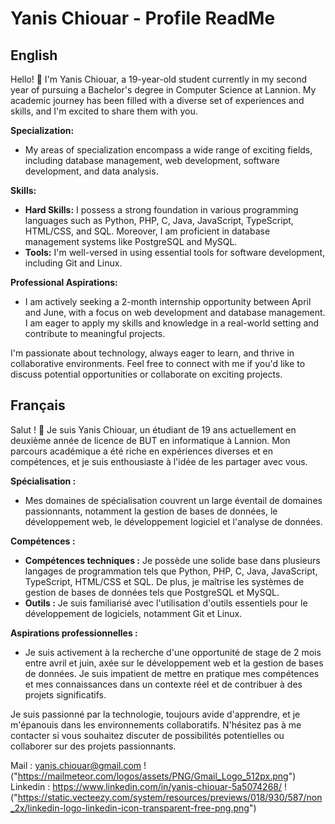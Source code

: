# Yanis Chiouar - Profile ReadMe

## English

Hello! 👋 I'm Yanis Chiouar, a 19-year-old student currently in my second year of pursuing a Bachelor's degree in Computer Science at Lannion. My academic journey has been filled with a diverse set of experiences and skills, and I'm excited to share them with you.


**Specialization:**
- My areas of specialization encompass a wide range of exciting fields, including database management, web development, software development, and data analysis.

**Skills:**
- **Hard Skills:** I possess a strong foundation in various programming languages such as Python, PHP, C, Java, JavaScript, TypeScript, HTML/CSS, and SQL. Moreover, I am proficient in database management systems like PostgreSQL and MySQL.
- **Tools:** I'm well-versed in using essential tools for software development, including Git and Linux.

**Professional Aspirations:**
- I am actively seeking a 2-month internship opportunity between April and June, with a focus on web development and database management. I am eager to apply my skills and knowledge in a real-world setting and contribute to meaningful projects.

I'm passionate about technology, always eager to learn, and thrive in collaborative environments. Feel free to connect with me if you'd like to discuss potential opportunities or collaborate on exciting projects.

## Français

Salut ! 👋 Je suis Yanis Chiouar, un étudiant de 19 ans actuellement en deuxième année de licence de BUT en informatique à Lannion. Mon parcours académique a été riche en expériences diverses et en compétences, et je suis enthousiaste à l'idée de les partager avec vous.


**Spécialisation :**
- Mes domaines de spécialisation couvrent un large éventail de domaines passionnants, notamment la gestion de bases de données, le développement web, le développement logiciel et l'analyse de données.

**Compétences :**
- **Compétences techniques :** Je possède une solide base dans plusieurs langages de programmation tels que Python, PHP, C, Java, JavaScript, TypeScript, HTML/CSS et SQL. De plus, je maîtrise les systèmes de gestion de bases de données tels que PostgreSQL et MySQL.
- **Outils :** Je suis familiarisé avec l'utilisation d'outils essentiels pour le développement de logiciels, notamment Git et Linux.

**Aspirations professionnelles :**
- Je suis activement à la recherche d'une opportunité de stage de 2 mois entre avril et juin, axée sur le développement web et la gestion de bases de données. Je suis impatient de mettre en pratique mes compétences et mes connaissances dans un contexte réel et de contribuer à des projets significatifs.

Je suis passionné par la technologie, toujours avide d'apprendre, et je m'épanouis dans les environnements collaboratifs. N'hésitez pas à me contacter si vous souhaitez discuter de possibilités potentielles ou collaborer sur des projets passionnants.

Mail : yanis.chiouar@gmail.com !("https://mailmeteor.com/logos/assets/PNG/Gmail_Logo_512px.png")
Linkedin : https://www.linkedin.com/in/yanis-chiouar-5a5074268/ !("https://static.vecteezy.com/system/resources/previews/018/930/587/non_2x/linkedin-logo-linkedin-icon-transparent-free-png.png")
